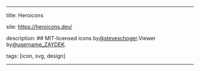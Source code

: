 
---

title: Heroicons

site: https://heroicons.dev/

description: ## MIT-licensed icons by[@steveschoger](https://twitter.com/steveschoger).Viewer by[@username_ZAYDEK](https://twitter.com/username_ZAYDEK).

tags: [icon, svg, design]

---